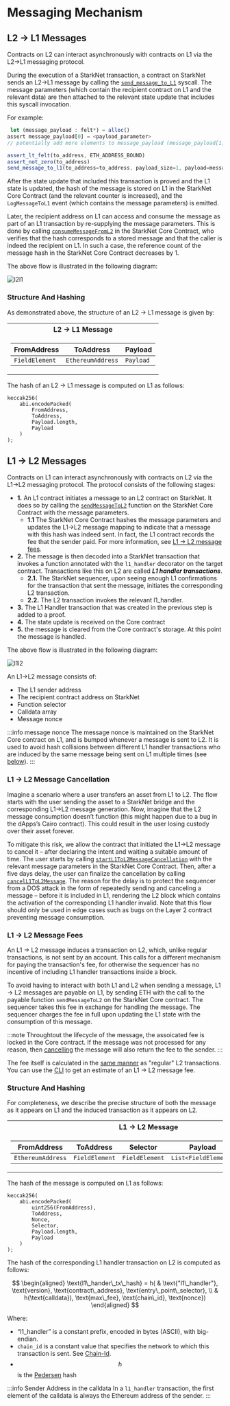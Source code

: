 # Messaging Mechanism

## L2 → L1 Messages

Contracts on L2 can interact asynchronously with contracts on L1 via the L2→L1 messaging protocol.

During the execution of a StarkNet transaction, a contract on StarkNet sends an L2→L1 message by calling the [`send_message_to_L1`](https://github.com/starkware-libs/cairo-lang/blob/4e233516f52477ad158bc81a86ec2760471c1b65/src/starkware/starknet/common/messages.cairo#L4) syscall. The message parameters (which contain the recipient contract on L1 and the relevant data) are then attached to the relevant state update that includes this syscall invocation.

For example:

```js
 let (message_payload : felt*) = alloc()
assert message_payload[0] = <payload_parameter>
// potentially add more elements to message_payload (message_payload[1], message_payload[2],  etc.)

assert_lt_felt(to_address, ETH_ADDRESS_BOUND)
assert_not_zero(to_address)
send_message_to_l1(to_address=to_address, payload_size=1, payload=message_payload)
```

After the state update that included this transaction is proved and the L1 state is updated, the hash of the message is stored on L1 in the StarkNet Core Contract (and the relevant counter is increased), and the `LogMessageToL1` event (which contains the message parameters) is emitted.

Later, the recipient address on L1 can access and consume the message as part of an L1 transaction by re-supplying the message parameters. This is done by calling [`consumeMessageFromL2`](https://github.com/starkware-libs/cairo-lang/blob/4e233516f52477ad158bc81a86ec2760471c1b65/src/starkware/starknet/eth/StarknetMessaging.sol#L119) in the StarkNet Core Contract, who verifies that the hash corresponds to a stored message and that the caller is indeed the recipient on L1. In such a case, the reference count of the message hash in the StarkNet Core Contract decreases by 1.

The above flow is illustrated in the following diagram:

![l2l1](../../static/img/l2l1.png)

### Structure And Hashing

As demonstrated above, the structure of an L2 → L1 message is given by:

<table>
<tr><th> L2 → L1 Message </th></tr>
<tr><td>

| FromAddress    | ToAddress         | Payload   |
| -------------- | ----------------- | --------- |
| `FieldElement` | `EthereumAddress` | `Payload` |

</td></tr> </table>

The hash of an L2 → L1 message is computed on L1 as follows:

```
keccak256(
    abi.encodePacked(
        FromAddress,
        ToAddress,
        Payload.length,
        Payload
    )
);
```

## L1 → L2 Messages

Contracts on L1 can interact asynchronously with contracts on L2 via the L1→L2 messaging protocol. The protocol consists of the following stages:

- **1.** An L1 contract initiates a message to an L2 contract on StarkNet. It does so by calling the [`sendMessageToL2`](https://github.com/starkware-libs/cairo-lang/blob/4e233516f52477ad158bc81a86ec2760471c1b65/src/starkware/starknet/eth/StarknetMessaging.sol#L100) function on the StarkNet Core Contract with the message parameters.
  - **1.1** The StarkNet Core Contract hashes the message parameters and updates the L1→L2 message mapping to indicate that a message with this hash was indeed sent. In fact, the L1 contract records the fee that the sender paid. For more information, see [L1 → L2 message fees](./messaging-mechanism.md#l1--l2-message-fees).
- **2.** The message is then decoded into a StarkNet transaction that invokes a function annotated with the `l1_handler` decorator on the target contract. Transactions like this on L2 are called **_L1 handler transactions_**.
  - **2.1.** The StarkNet sequencer, upon seeing enough L1 confirmations for the transaction that sent the message, initiates the corresponding L2 transaction.
  - **2.2.** The L2 transaction invokes the relevant l1_handler.
- **3.** The L1 Handler transaction that was created in the previous step is added to a proof.
- **4.** The state update is received on the Core contract
- **5.** the message is cleared from the Core contract's storage. At this point the message is handled.

The above flow is illustrated in the following diagram:

![l1l2](../../static/img/l1l2.png)

An L1→L2 message consists of:

- The L1 sender address
- The recipient contract address on StarkNet
- Function selector
- Calldata array
- Message nonce

:::info message nonce
The message nonce is maintained on the StarkNet Core contract on L1, and is bumped whenever a message is
sent to L2. It is used to avoid hash collisions between different L1 handler transactions who are induced by the same message being sent on L1 multiple times (see [below](./messaging-mechanism.md#structure-and-hashing-1)).
:::

### L1 → L2 Message Cancellation

Imagine a scenario where a user transfers an asset from L1 to L2. The flow starts with the user sending the asset to a StarkNet bridge and the corresponding L1→L2 message generation. Now, imagine that the L2 message consumption doesn’t function (this might happen due to a bug in the dApps’s Cairo contract). This could result in the user losing custody over their asset forever.

To mitigate this risk, we allow the contract that initiated the L1→L2 message to cancel it – after declaring the intent and waiting a suitable amount of time. The user starts by calling [`startL1ToL2MessageCancellation`](https://github.com/starkware-libs/cairo-lang/blob/4e233516f52477ad158bc81a86ec2760471c1b65/src/starkware/starknet/eth/StarknetMessaging.sol#L134) with the relevant message parameters in the StarkNet Core Contract. Then, after a five days delay, the user can finalize the cancellation by calling [`cancelL1ToL2Message`](https://github.com/starkware-libs/cairo-lang/blob/4e233516f52477ad158bc81a86ec2760471c1b65/src/starkware/starknet/eth/StarknetMessaging.sol#L147). The reason for the delay is to protect the sequencer from a DOS attack in the form of repeatedly sending and canceling a message – before it is included in L1, rendering the L2 block which contains the activation of the corresponding L1 handler invalid. Note that this flow should only be used in edge cases such as bugs on the Layer 2 contract preventing message consumption.

### L1 → L2 Message Fees

An L1 → L2 message induces a transaction on L2, which, unlike regular transactions, is not sent by an account. This calls for a different mechanism for paying the transaction's fee, for otherwise the sequencer has no incentive of including L1 handler transactions inside a block.

To avoid having to interact with both L1 and L2 when sending a message, L1 → L2 messages are payable on L1, by sending ETH with the call to the payable function `sendMessageToL2` on the StarkNet Core contract. The sequencer takes this fee in exchange for handling the message. The sequencer charges the fee in full upon updating the L1 state with the consumption of this message.

:::note
Throughtout the lifecycle of the message, the assoicated fee is locked in the Core contract. If the message was not processed for any reason, then [cancelling](./messaging-mechanism#l1--l2-message-cancellation) the message will
also return the fee to the sender.
:::

The fee itself is calculated in the [same manner](../Fees/fee-mechanism.md#overall-fee) as "regular" L2 transactions. You can use the [CLI](../CLI/commands#starknet-estimate_message_fee) to get an estimate of an L1 → L2 message fee.

### Structure And Hashing

For completeness, we describe the precise structure of both the message as it appears on L1 and the induced transaction as it appears on L2.

<table>
<tr><th> L1 → L2 Message </th><th> L1 Handler Transaction</th></tr>
<tr><td>

| FromAddress       | ToAddress      | Selector       | Payload              | Nonce          |
| ----------------- | -------------- | -------------- | -------------------- | -------------- |
| `EthereumAddress` | `FieldElement` | `FieldElement` | `List<FieldElement>` | `FieldElement` |

</td><td>

| Version        | ContractAddress | Selector             | Calldata       | Nonce          |
| -------------- | --------------- | -------------------- | -------------- | -------------- |
| `FieldElement` | `FieldElement`  | `List<FieldElement>` | `FieldElement` | `FieldElement` |

</td></tr> </table>

The hash of the message is computed on L1 as follows:

```
keccak256(
    abi.encodePacked(
        uint256(FromAddress),
        ToAddress,
        Nonce,
        Selector,
        Payload.length,
        Payload
    )
);
```

The hash of the corresponding L1 handler transaction on L2 is computed as follows:

$$
\begin{aligned}
\text{l1\_hander\_tx\_hash} = h( & \text{"l1\_handler"}, \text{version}, \text{contract\_address}, \text{entry\_point\_selector}, \\ & h(\text{calldata}), \text{max\_fee}, \text{chain\_id}, \text{nonce})
\end{aligned}
$$

Where:

- “l1_handler” is a constant prefix, encoded in bytes (ASCII), with big-endian.
- `chain_id` is a constant value that specifies the network to which this transaction is sent. See [Chain-Id](../Blocks/transactions.md#chain-id).
- $$h$$ is the [Pedersen](../Hashing/hash-functions.md#pedersen-hash) hash

:::info Sender Address in the calldata
In a `l1_handler` transaction, the first element of the calldata is always the Ethereum address of the sender.
:::
